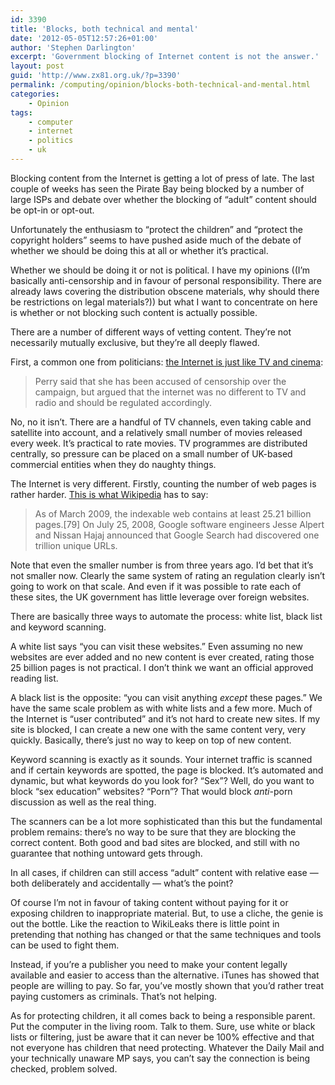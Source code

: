 ```yaml
---
id: 3390
title: 'Blocks, both technical and mental'
date: '2012-05-05T12:57:26+01:00'
author: 'Stephen Darlington'
excerpt: 'Government blocking of Internet content is not the answer.'
layout: post
guid: 'http://www.zx81.org.uk/?p=3390'
permalink: /computing/opinion/blocks-both-technical-and-mental.html
categories:
    - Opinion
tags:
    - computer
    - internet
    - politics
    - uk
---
```


Blocking content from the Internet is getting a lot of press of late. The last couple of weeks has seen the Pirate Bay being blocked by a number of large ISPs and debate over whether the blocking of “adult” content should be opt-in or opt-out.

Unfortunately the enthusiasm to “protect the children” and “protect the copyright holders” seems to have pushed aside much of the debate of whether we should be doing this at all or whether it’s practical.

Whether we should be doing it or not is political. I have my opinions ((I’m basically anti-censorship and in favour of personal responsibility. There are already laws covering the distribution obscene materials, why should there be restrictions on legal materials?)) but what I want to concentrate on here is whether or not blocking such content is actually possible.

There are a number of different ways of vetting content. They’re not necessarily mutually exclusive, but they’re all deeply flawed.

First, a common one from politicians: [the Internet is just like TV and cinema](http://www.guardian.co.uk/technology/2012/may/04/pornography-online-cameron-opt-in-plan?cat=technology&type=article):

> Perry said that she has been accused of censorship over the campaign, but argued that the internet was no different to TV and radio and should be regulated accordingly.

No, no it isn’t. There are a handful of TV channels, even taking cable and satellite into account, and a relatively small number of movies released every week. It’s practical to rate movies. TV programmes are distributed centrally, so pressure can be placed on a small number of UK-based commercial entities when they do naughty things.

The Internet is very different. Firstly, counting the number of web pages is rather harder. [This is what Wikipedia](http://en.wikipedia.org/wiki/World_Wide_Web#Statistics) has to say:

> As of March 2009, the indexable web contains at least 25.21 billion pages.\[79\] On July 25, 2008, Google software engineers Jesse Alpert and Nissan Hajaj announced that Google Search had discovered one trillion unique URLs.

Note that even the smaller number is from three years ago. I’d bet that it’s not smaller now. Clearly the same system of rating an regulation clearly isn’t going to work on that scale. And even if it was possible to rate each of these sites, the UK government has little leverage over foreign websites.

There are basically three ways to automate the process: white list, black list and keyword scanning.

A white list says “you can visit these websites.” Even assuming no new websites are ever added and no new content is ever created, rating those 25 billion pages is not practical. I don’t think we want an official approved reading list.

A black list is the opposite: “you can visit anything *except* these pages.” We have the same scale problem as with white lists and a few more. Much of the Internet is “user contributed” and it’s not hard to create new sites. If my site is blocked, I can create a new one with the same content very, very quickly. Basically, there’s just no way to keep on top of new content.

Keyword scanning is exactly as it sounds. Your internet traffic is scanned and if certain keywords are spotted, the page is blocked. It’s automated and dynamic, but what keywords do you look for? “Sex”? Well, do you want to block “sex education” websites? “Porn”? That would block *anti*-porn discussion as well as the real thing.

The scanners can be a lot more sophisticated than this but the fundamental problem remains: there’s no way to be sure that they are blocking the correct content. Both good and bad sites are blocked, and still with no guarantee that nothing untoward gets through.

In all cases, if children can still access “adult” content with relative ease — both deliberately and accidentally — what’s the point?

Of course I’m not in favour of taking content without paying for it or exposing children to inappropriate material. But, to use a cliche, the genie is out the bottle. Like the reaction to WikiLeaks there is little point in pretending that nothing has changed or that the same techniques and tools can be used to fight them.

Instead, if you’re a publisher you need to make your content legally available and easier to access than the alternative. iTunes has showed that people are willing to pay. So far, you’ve mostly shown that you’d rather treat paying customers as criminals. That’s not helping.

As for protecting children, it all comes back to being a responsible parent. Put the computer in the living room. Talk to them. Sure, use white or black lists or filtering, just be aware that it can never be 100% effective and that not everyone has children that need protecting. Whatever the Daily Mail and your technically unaware MP says, you can’t say the connection is being checked, problem solved.